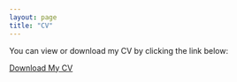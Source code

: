 ```yaml
---
layout: page
title: "CV"
---
```


You can view or download my CV by clicking the link below:

[Download My CV](assets/CV/AD_updated_cv.pdf)

